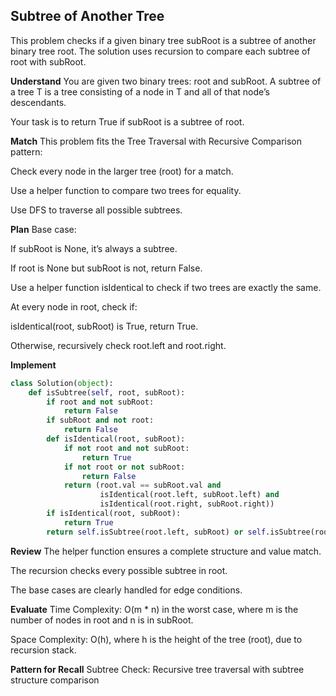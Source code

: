 ## Subtree of Another Tree
This problem checks if a given binary tree subRoot is a subtree of another binary tree root. The solution uses recursion to compare each subtree of root with subRoot.

**Understand**
You are given two binary trees: root and subRoot. A subtree of a tree T is a tree consisting of a node in T and all of that node’s descendants.

Your task is to return True if subRoot is a subtree of root.

**Match**
This problem fits the Tree Traversal with Recursive Comparison pattern:

Check every node in the larger tree (root) for a match.

Use a helper function to compare two trees for equality.

Use DFS to traverse all possible subtrees.

**Plan**
Base case:

If subRoot is None, it’s always a subtree.

If root is None but subRoot is not, return False.

Use a helper function isIdentical to check if two trees are exactly the same.

At every node in root, check if:

isIdentical(root, subRoot) is True, return True.

Otherwise, recursively check root.left and root.right.

**Implement**
```python
class Solution(object):
    def isSubtree(self, root, subRoot):
        if root and not subRoot:
            return False
        if subRoot and not root:
            return False
        def isIdentical(root, subRoot):
            if not root and not subRoot:
                return True
            if not root or not subRoot:
                return False
            return (root.val == subRoot.val and 
                    isIdentical(root.left, subRoot.left) and 
                    isIdentical(root.right, subRoot.right))
        if isIdentical(root, subRoot):
            return True
        return self.isSubtree(root.left, subRoot) or self.isSubtree(root.right, subRoot)
```

**Review**
The helper function ensures a complete structure and value match.

The recursion checks every possible subtree in root.

The base cases are clearly handled for edge conditions.

**Evaluate**
Time Complexity: O(m * n) in the worst case, where m is the number of nodes in root and n is in subRoot.

Space Complexity: O(h), where h is the height of the tree (root), due to recursion stack.

**Pattern for Recall**
Subtree Check: Recursive tree traversal with subtree structure comparison